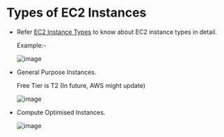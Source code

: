 # Types of EC2 Instances
  - Refer [EC2 Instance Types](https://aws.amazon.com/ec2/instance-types/ "EC2 Instance Types") to know about EC2 instance types in detail.

    Example:-

       ![image](https://github.com/user-attachments/assets/b2ceeb6d-2a19-4955-b9d7-91fba4ef95ba)

  - General Purpose Instances.

      Free Tier is T2 (In future, AWS might update)

      ![image](https://github.com/user-attachments/assets/2c699ebe-a9cd-4dae-964b-23c859578761)

  - Compute Optimised Instances.

      ![image](https://github.com/user-attachments/assets/742ded1d-add5-4f74-8c60-f063e590cab8)
